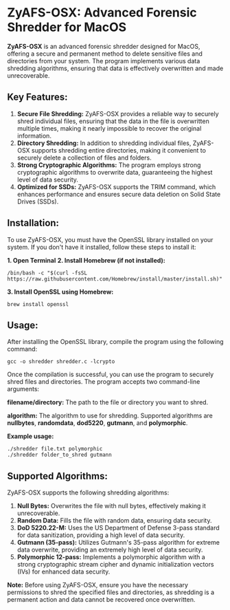 # ZyAFS-OSX: Advanced Forensic Shredder for MacOS

**ZyAFS-OSX** is an advanced forensic shredder designed for MacOS, offering a secure and permanent method to delete sensitive files and directories from your system. The program implements various data shredding algorithms, ensuring that data is effectively overwritten and made unrecoverable.

## Key Features:

1. **Secure File Shredding:** ZyAFS-OSX provides a reliable way to securely shred individual files, ensuring that the data in the file is overwritten multiple times, making it nearly impossible to recover the original information.
2. **Directory Shredding:** In addition to shredding individual files, ZyAFS-OSX supports shredding entire directories, making it convenient to securely delete a collection of files and folders.
3. **Strong Cryptographic Algorithms:** The program employs strong cryptographic algorithms to overwrite data, guaranteeing the highest level of data security.
4. **Optimized for SSDs:** ZyAFS-OSX supports the TRIM command, which enhances performance and ensures secure data deletion on Solid State Drives (SSDs).

## Installation:
To use ZyAFS-OSX, you must have the OpenSSL library installed on your system. If you don't have it installed, follow these steps to install it:

**1. Open Terminal**
**2. Install Homebrew (if not installed):**

```
/bin/bash -c "$(curl -fsSL https://raw.githubusercontent.com/Homebrew/install/master/install.sh)"
```

**3. Install OpenSSL using Homebrew:**

```brew install openssl```

## Usage:

After installing the OpenSSL library, compile the program using the following command:

```gcc -o shredder shredder.c -lcrypto```

Once the compilation is successful, you can use the program to securely shred files and directories. The program accepts two command-line arguments:

**filename/directory:** The path to the file or directory you want to shred.

**algorithm:** The algorithm to use for shredding. Supported algorithms are **nullbytes**, **randomdata**, **dod5220**, **gutmann**, and **polymorphic**.

**Example usage:**
```
./shredder file.txt polymorphic
./shredder folder_to_shred gutmann
```

## Supported Algorithms:

ZyAFS-OSX supports the following shredding algorithms:

1. **Null Bytes:** Overwrites the file with null bytes, effectively making it unrecoverable.
2. **Random Data:** Fills the file with random data, ensuring data security.
3. **DoD 5220.22-M:** Uses the US Department of Defense 3-pass standard for data sanitization, providing a high level of data security.
4. **Gutmann (35-pass):** Utilizes Gutmann's 35-pass algorithm for extreme data overwrite, providing an extremely high level of data security.
5. **Polymorphic 12-pass:** Implements a polymorphic algorithm with a strong cryptographic stream cipher and dynamic initialization vectors (IVs) for enhanced data security.

**Note:** Before using ZyAFS-OSX, ensure you have the necessary permissions to shred the specified files and directories, as shredding is a permanent action and data cannot be recovered once overwritten.
